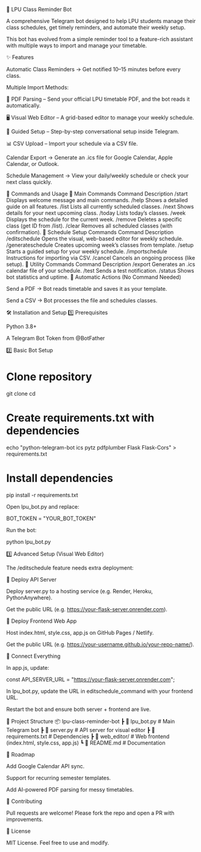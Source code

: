 📅 LPU Class Reminder Bot

A comprehensive Telegram bot designed to help LPU students manage their class schedules, get timely reminders, and automate their weekly setup.

This bot has evolved from a simple reminder tool to a feature-rich assistant with multiple ways to import and manage your timetable.

✨ Features

Automatic Class Reminders → Get notified 10–15 minutes before every class.

Multiple Import Methods:

📄 PDF Parsing – Send your official LPU timetable PDF, and the bot reads it automatically.

🖥️ Visual Web Editor – A grid-based editor to manage your weekly schedule.

🤖 Guided Setup – Step-by-step conversational setup inside Telegram.

📊 CSV Upload – Import your schedule via a CSV file.

Calendar Export → Generate an .ics file for Google Calendar, Apple Calendar, or Outlook.

Schedule Management → View your daily/weekly schedule or check your next class quickly.

🚀 Commands and Usage
📌 Main Commands
Command	Description
/start	Displays welcome message and main commands.
/help	Shows a detailed guide on all features.
/list	Lists all currently scheduled classes.
/next	Shows details for your next upcoming class.
/today	Lists today’s classes.
/week	Displays the schedule for the current week.
/remove <ID>	Deletes a specific class (get ID from /list).
/clear	Removes all scheduled classes (with confirmation).
📌 Schedule Setup Commands
Command	Description
/editschedule	Opens the visual, web-based editor for weekly schedule.
/generateschedule	Creates upcoming week’s classes from template.
/setup	Starts a guided setup for your weekly schedule.
/importschedule	Instructions for importing via CSV.
/cancel	Cancels an ongoing process (like setup).
📌 Utility Commands
Command	Description
/export	Generates an .ics calendar file of your schedule.
/test	Sends a test notification.
/status	Shows bot statistics and uptime.
📌 Automatic Actions (No Command Needed)

Send a PDF → Bot reads timetable and saves it as your template.

Send a CSV → Bot processes the file and schedules classes.

🛠️ Installation and Setup
1️⃣ Prerequisites

Python 3.8+

A Telegram Bot Token from @BotFather

2️⃣ Basic Bot Setup
# Clone repository
git clone <your-repo-url>
cd <your-repo-name>

# Create requirements.txt with dependencies
echo "python-telegram-bot
ics
pytz
pdfplumber
Flask
Flask-Cors" > requirements.txt

# Install dependencies
pip install -r requirements.txt


Open lpu_bot.py and replace:

BOT_TOKEN = "YOUR_BOT_TOKEN"


Run the bot:

python lpu_bot.py

3️⃣ Advanced Setup (Visual Web Editor)

The /editschedule feature needs extra deployment:

🔹 Deploy API Server

Deploy server.py to a hosting service (e.g. Render, Heroku, PythonAnywhere).

Get the public URL (e.g. https://your-flask-server.onrender.com).

🔹 Deploy Frontend Web App

Host index.html, style.css, app.js on GitHub Pages / Netlify.

Get the public URL (e.g. https://your-username.github.io/your-repo-name/).

🔹 Connect Everything

In app.js, update:

const API_SERVER_URL = "https://your-flask-server.onrender.com";


In lpu_bot.py, update the URL in editschedule_command with your frontend URL.

Restart the bot and ensure both server + frontend are live.

📂 Project Structure
📦 lpu-class-reminder-bot
 ┣ 📜 lpu_bot.py           # Main Telegram bot
 ┣ 📜 server.py            # API server for visual editor
 ┣ 📜 requirements.txt     # Dependencies
 ┣ 📂 web_editor/          # Web frontend (index.html, style.css, app.js)
 ┗ 📜 README.md            # Documentation

📌 Roadmap

 Add Google Calendar API sync.

 Support for recurring semester templates.

 Add AI-powered PDF parsing for messy timetables.

🤝 Contributing

Pull requests are welcome! Please fork the repo and open a PR with improvements.

📜 License

MIT License. Feel free to use and modify.
